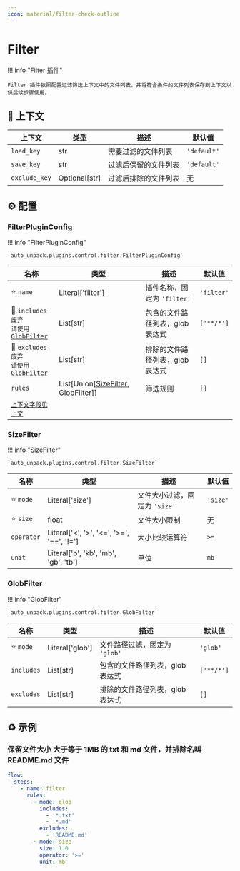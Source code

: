 ```yaml
---
icon: material/filter-check-outline
---
```


# Filter

!!! info "Filter 插件"

    Filter 插件依照配置过滤筛选上下文中的文件列表，并将符合条件的文件列表保存到上下文以供后续步骤使用。

## :link: 上下文

| 上下文        | 类型          | 描述                 | 默认值      |
| ------------- | ------------- | -------------------- | ----------- |
| `load_key`    | str           | 需要过滤的文件列表   | `'default'` |
| `save_key`    | str           | 过滤后保留的文件列表 | `'default'` |
| `exclude_key` | Optional[str] | 过滤后排除的文件列表 | 无          |

## :gear: 配置

### FilterPluginConfig

!!! info "FilterPluginConfig"

    `auto_unpack.plugins.control.filter.FilterPluginConfig`

| 名称                                                                    | 类型                                                              | 描述                            | 默认值     |
| ----------------------------------------------------------------------- | ----------------------------------------------------------------- | ------------------------------- | ---------- |
| :star: `name`                                                           | Literal['filter']                                                 | 插件名称，固定为 `'filter'`     | `'filter'` |
| :construction: `includes` `废弃`<br>`请使用`[`GlobFilter`](#globfilter) | List[str]                                                         | 包含的文件路径列表，glob 表达式 | `['**/*']` |
| :construction: `excludes` `废弃`<br>`请使用`[`GlobFilter`](#globfilter) | List[str]                                                         | 排除的文件路径列表，glob 表达式 | `[]`       |
| `rules`                                                                 | List[Union[[SizeFilter](#sizefilter), [GlobFilter](#globfilter)]] | 筛选规则                        | `[]`       |
| [`上下文字段见上文`](#_1)                                               |                                                                   |                                 |            |

### SizeFilter

!!! info "SizeFilter"

    `auto_unpack.plugins.control.filter.SizeFilter`

| 名称          | 类型                                      | 描述                          | 默认值   |
| ------------- | ----------------------------------------- | ----------------------------- | -------- |
| :star: `mode` | Literal['size']                           | 文件大小过滤，固定为 `'size'` | `'size'` |
| :star: `size` | float                                     | 文件大小限制                  | 无       |
| `operator`    | Literal['<', '>', '<=', '>=', '==', '!='] | 大小比较运算符                | `>=`     |
| `unit`        | Literal['b', 'kb', 'mb', 'gb', 'tb']      | 单位                          | `mb`     |


### GlobFilter

!!! info "GlobFilter"

    `auto_unpack.plugins.control.filter.GlobFilter`

| 名称          | 类型            | 描述                            | 默认值     |
| ------------- | --------------- | ------------------------------- | ---------- |
| :star: `mode` | Literal['glob'] | 文件路径过滤，固定为 `'glob'`   | `'glob'`   |
| `includes`    | List[str]       | 包含的文件路径列表，glob 表达式 | `['**/*']` |
| `excludes`    | List[str]       | 排除的文件路径列表，glob 表达式 | `[]`       |

## :recycle: 示例

### 保留文件大小 大于等于 1MB 的 txt 和 md 文件，并排除名叫 README.md 文件

```yaml
flow:
  steps:
    - name: filter
      rules:
        - mode: glob
          includes:
            - '*.txt'
            - '*.md'
          excludes:
            - 'README.md'
        - mode: size
          size: 1.0
          operator: '>='
          unit: mb
``` 